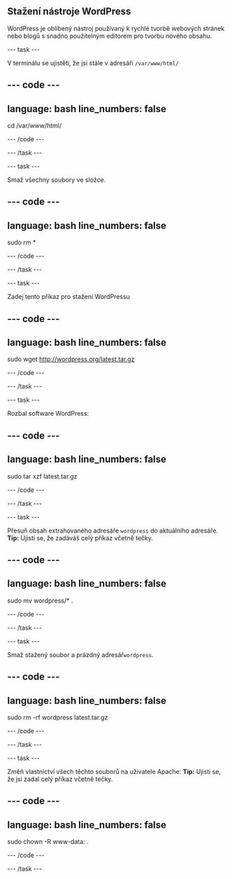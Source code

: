## Stažení nástroje WordPress

WordPress je oblíbený nástroj používaný k rychlé tvorbě webových stránek nebo blogů s snadno použitelným editorem pro tvorbu nového obsahu.


--- task ---

V terminálu se ujistěti, že jsi stále v adresáři `/var/www/html/`

--- code ---
---
language: bash
line_numbers: false
---
cd /var/www/html/

--- /code ---

--- /task ---

--- task ---

Smaž všechny soubory ve složce.

--- code ---
---
language: bash
line_numbers: false
---
sudo rm *

--- /code ---

--- /task ---

--- task ---

Zadej tento příkaz pro stažení WordPressu

--- code ---
---
language: bash
line_numbers: false
---
sudo wget http://wordpress.org/latest.tar.gz

--- /code ---

--- /task ---

--- task ---

Rozbal software WordPress:

--- code ---
---
language: bash
line_numbers: false
---
sudo tar xzf latest.tar.gz

--- /code ---

--- /task ---

--- task ---

Přesuň obsah extrahovaného adresáře `wordpress` do aktuálního adresáře. **Tip:** Ujisti se, že zadáváš celý příkaz včetně tečky.

--- code ---
---
language: bash
line_numbers: false
---
sudo mv wordpress/* .

--- /code ---

--- /task ---

--- task ---

Smaž stažený soubor a prázdný adresář`wordpress`.

--- code ---
---
language: bash
line_numbers: false
---
sudo rm -rf wordpress latest.tar.gz

--- /code ---

--- /task ---

--- task ---

Změň vlastnictví všech těchto souborů na uživatele Apache: **Tip:** Ujisti se, že jsi zadal celý příkaz včetně tečky.

--- code ---
---
language: bash
line_numbers: false
---
sudo chown -R www-data: .

--- /code ---

--- /task ---
